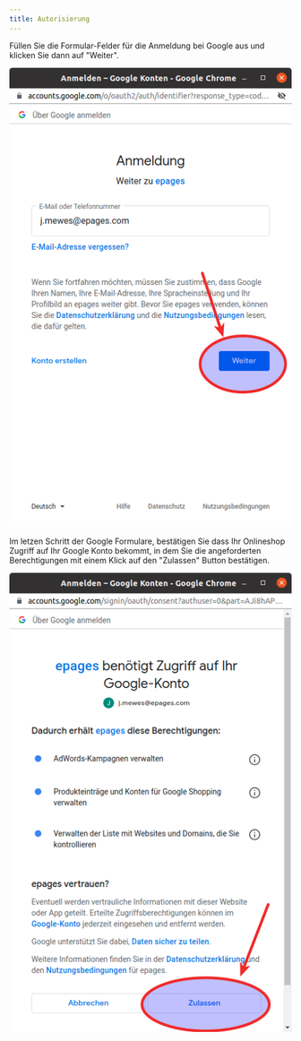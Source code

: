 ```yaml
---
title: Autorisierung
---
```


Füllen Sie die Formular-Felder für die Anmeldung bei Google aus und klicken Sie dann auf "Weiter".

![Anmeldung](img/anmeldung.png)

Im letzen Schritt der Google Formulare, bestätigen Sie dass Ihr Onlineshop Zugriff auf Ihr Google Konto bekommt, in dem Sie die angeforderten Berechtigungen mit einem Klick auf den "Zulassen" Button bestätigen.

![API Berechtigungen](img/api-berechtigungen.png)
